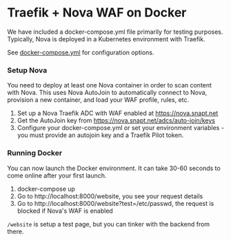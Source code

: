 # Traefik + Nova WAF on Docker

We have included a docker-compose.yml file primarily for testing purposes. Typically, 
Nova is deployed in a Kubernetes environment with Traefik.

See [docker-compose.yml](docker-compose.yml) for configuration options.

### Setup Nova

You need to deploy at least one Nova container in order to scan content with Nova. 
This uses Nova AutoJoin to automatically connect to Nova, provision a new container, 
and load your WAF profile, rules, etc. 


1. Set up a Nova Traefik ADC with WAF enabled at https://nova.snapt.net
2. Get the AutoJoin key from https://nova.snapt.net/adcs/auto-join/keys
3. Configure your docker-compose.yml or set your environment variables - you must provide an autojoin key and a Traefik Pilot token.

### Running Docker

You can now launch the Docker environment. It can take 30-60 seconds to come online 
after your first launch.

1. docker-compose up
2. Go to http://localhost:8000/website, you see your request details
3. Go to http://localhost:8000/website?test=/etc/passwd, the request is blocked if Nova's WAF is enabled

```/website``` is setup a test page, but you can tinker with the backend from there.
